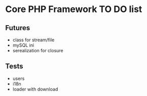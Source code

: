 # Core PHP Framework TO DO list

## Futures

- class for stream/file
- mySQL ini
- serealization for closure

## Tests

- users
- i18n
- loader with download
